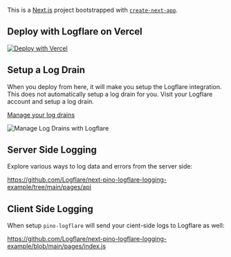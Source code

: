 This is a [Next.js](https://nextjs.org/) project bootstrapped with [`create-next-app`](https://github.com/vercel/next.js/tree/canary/packages/create-next-app).

## Deploy with Logflare on Vercel

[![Deploy with Vercel](https://vercel.com/button)](https://vercel.com/new/git/external?repository-url=https%3A%2F%2Fgithub.com%2Fvercel%2Fnext.js%2Ftree%2Fcanary%2Fexamples%2Fhello-world&integration-ids=oac_yEwf1AmqJMbRs2rkmnePdNK3)

## Setup a Log Drain

When you deploy from here, it will make you setup the Logflare integration. This does not automatically setup a log drain for you. Visit your Logflare account and setup a log drain.

[Manage your log drains](https://logflare.app/integrations/vercel/edit)

![Manage Log Drains with Logflare](https://logflare.app/images/marketing/guides/vercel-setup/create-vercel-log-drain.png)

## Server Side Logging

Explore various ways to log data and errors from the server side:

https://github.com/Logflare/next-pino-logflare-logging-example/tree/main/pages/api

## Client Side Logging

When setup `pino-logflare` will send your cient-side logs to Logflare as well:

https://github.com/Logflare/next-pino-logflare-logging-example/blob/main/pages/index.js